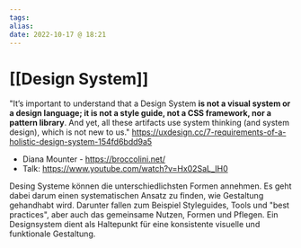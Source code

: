 ```yaml
---
tags:
alias:
date: 2022-10-17 @ 18:21
---
```


# [[Design System]]
"It’s important to understand that a Design System **is not a visual system or a design language; it is not a style guide, not a CSS framework, nor a pattern library**. And yet, all these artifacts use system thinking (and system design), which is not new to us."
https://uxdesign.cc/7-requirements-of-a-holistic-design-system-154fd6bdd9a5

- Diana Mounter - https://broccolini.net/ 
- Talk: https://www.youtube.com/watch?v=Hx02SaL_IH0 

Desing Systeme können die unterschiedlichsten Formen annehmen. Es geht dabei darum einen systematischen Ansatz zu finden, wie Gestaltung gehandhabt wird. Darunter fallen zum Beispiel Styleguides, Tools und "best practices", aber auch das gemeinsame Nutzen, Formen und Pflegen. Ein Designsystem dient als Haltepunkt für eine konsistente visuelle und funktionale Gestaltung. 









